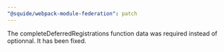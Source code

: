 ```yaml
---
"@squide/webpack-module-federation": patch
---
```


The completeDeferredRegistrations function data was required instead of optionnal. It has been fixed.
